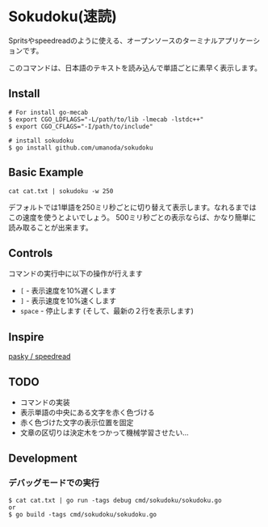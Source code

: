 # Sokudoku(速読)

Spritsやspeedreadのように使える、オープンソースのターミナルアプリケーションです。

このコマンドは、日本語のテキストを読み込んで単語ごとに素早く表示します。

## Install

```
# For install go-mecab
$ export CGO_LDFLAGS="-L/path/to/lib -lmecab -lstdc++"
$ export CGO_CFLAGS="-I/path/to/include"

# install sokudoku
$ go install github.com/umanoda/sokudoku
```

## Basic Example

```
cat cat.txt | sokudoku -w 250
```

デフォルトでは1単語を250ミリ秒ごとに切り替えて表示します。なれるまではこの速度を使うとよいでしょう。
500ミリ秒ごとの表示ならば、かなり簡単に読み取ることが出来ます。

## Controls

コマンドの実行中に以下の操作が行えます

* `[` - 表示速度を10%遅くします
* `]` - 表示速度を10%速くします
* `space` - 停止します (そして、最新の２行を表示します)


## Inspire

[pasky / speedread](https://github.com/pasky/speedread)

## TODO

* コマンドの実装
* 表示単語の中央にある文字を赤く色づける
* 赤く色づけた文字の表示位置を固定
* 文章の区切りは決定木をつかって機械学習させたい…

## Development

### デバッグモードでの実行

```
$ cat cat.txt | go run -tags debug cmd/sokudoku/sokudoku.go
or
$ go build -tags cmd/sokudoku/sokudoku.go
```

